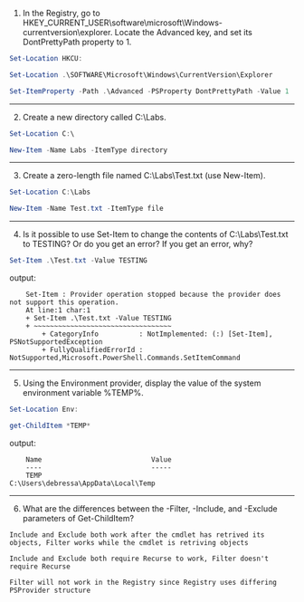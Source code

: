 1) In the Registry, go to HKEY_CURRENT_USER\software\microsoft\Windows\-currentversion\explorer. Locate the Advanced key, and set its DontPrettyPath property to 1.
```powershell
Set-Location HKCU:
```
```powershell
Set-Location .\SOFTWARE\Microsoft\Windows\CurrentVersion\Explorer
```
```powershell
Set-ItemProperty -Path .\Advanced -PSProperty DontPrettyPath -Value 1
```
----------

2) Create a new directory called C:\Labs.
```powershell
Set-Location C:\
```
```powershell
New-Item -Name Labs -ItemType directory
```

----------

3) Create a zero-length file named C:\Labs\Test.txt (use New-Item).
```powershell
Set-Location C:\Labs
```
```powershell
New-Item -Name Test.txt -ItemType file
```
----------

4. Is it possible to use Set-Item to change the contents of C:\Labs\Test.txt to TESTING? Or do you get an error? If you get an error, why?
```powershell
Set-Item .\Test.txt -Value TESTING
```
output:
```
    Set-Item : Provider operation stopped because the provider does not support this operation.
    At line:1 char:1
    + Set-Item .\Test.txt -Value TESTING
    + ~~~~~~~~~~~~~~~~~~~~~~~~~~~~~~~~~~
        + CategoryInfo          : NotImplemented: (:) [Set-Item], PSNotSupportedException
        + FullyQualifiedErrorId : NotSupported,Microsoft.PowerShell.Commands.SetItemCommand
```

----------

5. Using the Environment provider, display the value of the system environment variable %TEMP%.
```powershell
Set-Location Env:
```
```powershell
get-ChildItem *TEMP*
```
output:
```
    Name                           Value
    ----                           -----
    TEMP                           C:\Users\debressa\AppData\Local\Temp
```
----------

6. What are the differences between the -Filter, -Include, and -Exclude parameters of Get-ChildItem?
```
Include and Exclude both work after the cmdlet has retrived its objects, Filter works while the cmdlet is retriving objects
```
```
Include and Exclude both require Recurse to work, Filter doesn't require Recurse
```
```
Filter will not work in the Registry since Registry uses differing PSProvider structure
```
